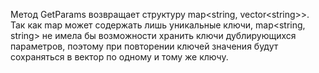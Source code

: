 Метод GetParams возвращает структуру map<string, vector\<string\>>. 
Так как map может содержать лишь уникальные ключи, map<string, string> не имела бы возможности хранить ключи дублирующихся параметров, поэтому при повторении ключей значения будут сохраняться в вектор по одному и тому же ключу.
